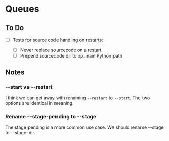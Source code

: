 # Queues

## To Do

- [ ] Tests for source code handling on restarts:

    - [ ] Never replace sourcecode on a restart
    - [ ] Prepend sourcecode dir to op_main Python path

## Notes

### --start vs --restart

I think we can get away with renaming `--restart` to `--start`. The
two options are identical in meaning.

### Rename --stage-pending to --stage

The stage pending is a more common use case. We should rename --stage
to --stage-dir.
